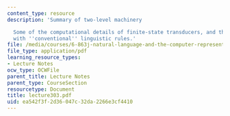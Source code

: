 ```yaml
---
content_type: resource
description: 'Summary of two-level machinery

  Some of the computational details of finite-state transducers, and the problems
  with ''conventional'' linguistic rules.'
file: /media/courses/6-863j-natural-language-and-the-computer-representation-of-knowledge-spring-2003/ea542f3f2d36047c32da2266e3cf4410_lecture303.pdf
file_type: application/pdf
learning_resource_types:
- Lecture Notes
ocw_type: OCWFile
parent_title: Lecture Notes
parent_type: CourseSection
resourcetype: Document
title: lecture303.pdf
uid: ea542f3f-2d36-047c-32da-2266e3cf4410
---
```

